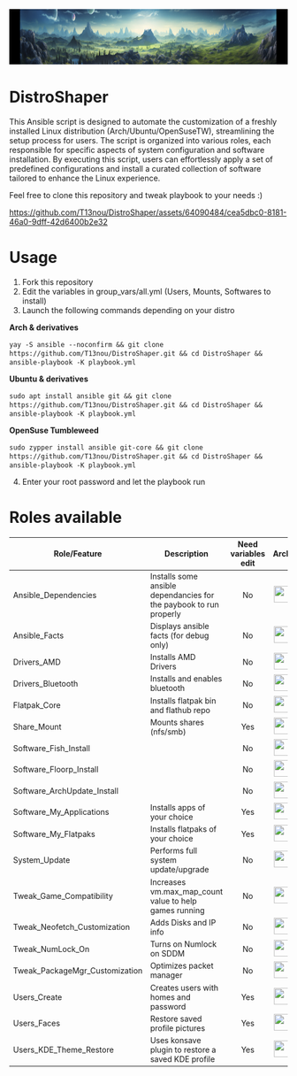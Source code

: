 <img src=https://github.com/T13nou/Archible/blob/main/images/t13nou_Arch_Linux_Terraforming_Ansible_with_text_Archible_930879c2-0545-4c05-9996-286f5f4f803d.png width="1000" height="100">

#  DistroShaper

This Ansible script is designed to automate the customization of a freshly installed Linux distribution (Arch/Ubuntu/OpenSuseTW), streamlining the setup process for users. The script is organized into various roles, each responsible for specific aspects of system configuration and software installation. By executing this script, users can effortlessly apply a set of predefined configurations and install a curated collection of software tailored to enhance the Linux experience.

Feel free to clone this repository and tweak playbook to your needs :)

https://github.com/T13nou/DistroShaper/assets/64090484/cea5dbc0-8181-46a0-9dff-42d6400b2e32

# Usage 
1. Fork this repository
2. Edit the variables in group_vars/all.yml (Users, Mounts, Softwares to install)
3. Launch the following commands depending on your distro

**Arch & derivatives**
```
yay -S ansible --noconfirm && git clone https://github.com/T13nou/DistroShaper.git && cd DistroShaper && ansible-playbook -K playbook.yml
```

**Ubuntu & derivatives**
```
sudo apt install ansible git && git clone https://github.com/T13nou/DistroShaper.git && cd DistroShaper && ansible-playbook -K playbook.yml
```

**OpenSuse Tumbleweed**
```
sudo zypper install ansible git-core && git clone https://github.com/T13nou/DistroShaper.git && cd DistroShaper && ansible-playbook -K playbook.yml
```
4. Enter your root password and let the playbook run

# Roles available


| Role/Feature  | Description | Need variables edit | Arch | Ubuntu | OpenSuseTW |
| ------------- | ------------- |      :---:       |      :---:       |      :---:       |      :---:       |
| Ansible_Dependencies | Installs some ansible dependancies for the paybook to run properly | No | <img src=/images/checked.png width="30" height="30"> | <img src=/images/checked.png width="30" height="30"> | <img src=/images/checked.png width="30" height="30"> |
| Ansible_Facts | Displays ansible facts (for debug only) | No | <img src=/images/checked.png width="30" height="30"> | <img src=/images/checked.png width="30" height="30"> | <img src=/images/checked.png width="30" height="30"> |
| Drivers_AMD | Installs AMD Drivers | No | <img src=/images/checked.png width="30" height="30"> | <img src=/images/checked.png width="30" height="30"> | <img src=/images/checked.png width="30" height="30"> |
| Drivers_Bluetooth | Installs and enables bluetooth | No| <img src=/images/checked.png width="30" height="30"> | <img src=/images/checked.png width="30" height="30"> | <img src=/images/checked.png width="30" height="30"> |
| Flatpak_Core | Installs flatpak bin and flathub repo | No | <img src=/images/checked.png width="30" height="30"> | <img src=/images/checked.png width="30" height="30"> | <img src=/images/checked.png width="30" height="30"> |
| Share_Mount | Mounts shares (nfs/smb) | Yes | <img src=/images/checked.png width="30" height="30"> | <img src=/images/checked.png width="30" height="30"> | <img src=/images/checked.png width="30" height="30"> |
| Software_Fish_Install | | No |  <img src=/images/work-in-progress.png width="30" height="30"> | <img src=/images/work-in-progress.png width="30" height="30"> | <img src=/images/work-in-progress.png width="30" height="30"> |
| Software_Floorp_Install | | No |  <img src=/images/work-in-progress.png width="30" height="30"> | <img src=/images/work-in-progress.png width="30" height="30"> | <img src=/images/work-in-progress.png width="30" height="30"> |
| Software_ArchUpdate_Install | | No | <img src=/images/checked.png width="30" height="30"> |  |  |
| Software_My_Applications | Installs apps of your choice | Yes | <img src=/images/checked.png width="30" height="30"> | <img src=/images/checked.png width="30" height="30"> | <img src=/images/checked.png width="30" height="30"> |
| Software_My_Flatpaks | Installs flatpaks of your choice | Yes | <img src=/images/checked.png width="30" height="30"> | <img src=/images/checked.png width="30" height="30"> | <img src=/images/checked.png width="30" height="30"> |
| System_Update | Performs full system update/upgrade | No | <img src=/images/checked.png width="30" height="30"> | <img src=/images/checked.png width="30" height="30"> | <img src=/images/checked.png width="30" height="30"> | <img src=/images/checked.png width="30" height="30"> |
| Tweak_Game_Compatibility | Increases vm.max_map_count value to help games running | No | <img src=/images/checked.png width="30" height="30"> | <img src=/images/checked.png width="30" height="30"> | <img src=/images/checked.png width="30" height="30"> | <img src=/images/checked.png width="30" height="30"> |
| Tweak_Neofetch_Customization | Adds Disks and IP info | No | <img src=/images/checked.png width="30" height="30"> | <img src=/images/checked.png width="30" height="30"> | <img src=/images/checked.png width="30" height="30"> | <img src=/images/checked.png width="30" height="30"> |
| Tweak_NumLock_On | Turns on Numlock on SDDM | No | <img src=/images/checked.png width="30" height="30"> | <img src=/images/checked.png width="30" height="30"> | <img src=/images/checked.png width="30" height="30"> | <img src=/images/checked.png width="30" height="30"> |
| Tweak_PackageMgr_Customization | Optimizes packet manager | No | <img src=/images/checked.png width="30" height="30"> | <img src=/images/checked.png width="30" height="30"> | <img src=/images/checked.png width="30" height="30"> | <img src=/images/checked.png width="30" height="30"> |
| Users_Create | Creates users with homes and password | Yes | <img src=/images/checked.png width="30" height="30"> | <img src=/images/checked.png width="30" height="30"> | <img src=/images/checked.png width="30" height="30"> | <img src=/images/checked.png width="30" height="30"> |
| Users_Faces | Restore saved profile pictures | Yes | <img src=/images/checked.png width="30" height="30"> | <img src=/images/checked.png width="30" height="30"> | <img src=/images/checked.png width="30" height="30"> | <img src=/images/checked.png width="30" height="30"> |
| Users_KDE_Theme_Restore | Uses konsave plugin to restore a saved KDE profile | Yes | <img src=/images/checked.png width="30" height="30"> | <img src=/images/checked.png width="30" height="30"> | <img src=/images/checked.png width="30" height="30"> | <img src=/images/checked.png width="30" height="30"> |
